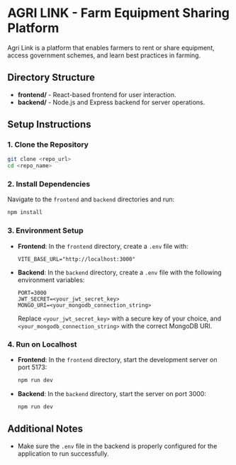
# AGRI LINK - Farm Equipment Sharing Platform

Agri Link is a platform that enables farmers to rent or share equipment, access government schemes, and learn best practices in farming.

## Directory Structure
- **frontend/** - React-based frontend for user interaction.
- **backend/** - Node.js and Express backend for server operations.

## Setup Instructions

### 1. Clone the Repository
```bash
git clone <repo_url>
cd <repo_name>
```

### 2. Install Dependencies
Navigate to the `frontend` and `backend` directories and run:
```bash
npm install
```

### 3. Environment Setup

- **Frontend**: In the `frontend` directory, create a `.env` file with:
  ```plaintext
  VITE_BASE_URL="http://localhost:3000"
  ```

- **Backend**: In the `backend` directory, create a `.env` file with the following environment variables:
  ```plaintext
  PORT=3000
  JWT_SECRET=<your_jwt_secret_key>
  MONGO_URI=<your_mongodb_connection_string>
  ```
  Replace `<your_jwt_secret_key>` with a secure key of your choice, and `<your_mongodb_connection_string>` with the correct MongoDB URI.

### 4. Run on Localhost
- **Frontend**: In the `frontend` directory, start the development server on port 5173:
  ```bash
  npm run dev
  ```

- **Backend**: In the `backend` directory, start the server on port 3000:
  ```bash
  npm run dev
  ```

## Additional Notes
- Make sure the `.env` file in the backend is properly configured for the application to run successfully.
